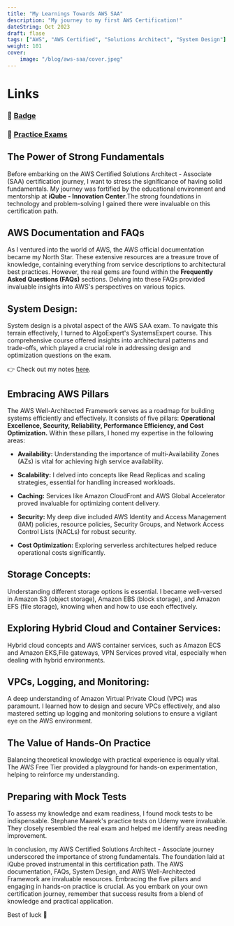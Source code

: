 ```yaml
---
title: "My Learnings Towards AWS SAA"
description: "My journey to my first AWS Certification!"
dateString: Oct 2023
draft: flase
tags: ["AWS", "AWS Certified", "Solutions Architect", "System Design"]
weight: 101
cover:
    image: "/blog/aws-saa/cover.jpeg"
---
```


# Links

### 🔗 [Badge](https://www.credly.com/badges/7c422453-0a8b-46fb-84a7-bf588501419e/public_url)
### 🔗 [Practice Exams](https://www.udemy.com/share/106WtA3@mKNi125RkcNp8ev1lpZpmDCBfoDV0eU-KX8OktOzVotZr_CmJXHbPE9XBszp1kKr-g==/)


## The Power of Strong Fundamentals

Before embarking on the AWS Certified Solutions Architect - Associate (SAA) certification journey, I want to stress the significance of having solid fundamentals. My journey was fortified by the educational environment and mentorship at **iQube - Innovation Center**.The strong foundations in technology and problem-solving I gained there were invaluable on this certification path.

## AWS Documentation and FAQs

As I ventured into the world of AWS, the AWS official documentation became my North Star. These extensive resources are a treasure trove of knowledge, containing everything from service descriptions to architectural best practices. However, the real gems are found within the **Frequently Asked Questions (FAQs)** sections. Delving into these FAQs provided invaluable insights into AWS's perspectives on various topics.

## System Design:

System design is a pivotal aspect of the AWS SAA exam. To navigate this terrain effectively, I turned to AlgoExpert's SystemsExpert course. This comprehensive course offered insights into architectural patterns and trade-offs, which played a crucial role in addressing design and optimization questions on the exam.

👉 Check out my notes [here](https://github.com/Raghunandhan8818/SystemDesign-Notes).

## Embracing AWS Pillars

The AWS Well-Architected Framework serves as a roadmap for building systems efficiently and effectively. It consists of five pillars: **Operational Excellence, Security, Reliability, Performance Efficiency, and Cost Optimization.** Within these pillars, I honed my expertise in the following areas:

- **Availability:** Understanding the importance of multi-Availability Zones (AZs) is vital for achieving high service availability.

- **Scalability:** I delved into concepts like Read Replicas and scaling strategies, essential for handling increased workloads.

- **Caching:** Services like Amazon CloudFront and AWS Global Accelerator proved invaluable for optimizing content delivery.

- **Security:** My deep dive included AWS Identity and Access Management (IAM) policies, resource policies, Security Groups, and Network Access Control Lists (NACLs) for robust security.

- **Cost Optimization:** Exploring serverless architectures helped reduce operational costs significantly.

## Storage Concepts:

Understanding different storage options is essential. I became well-versed in Amazon S3 (object storage), Amazon EBS (block storage), and Amazon EFS (file storage), knowing when and how to use each effectively.

## Exploring Hybrid Cloud and Container Services:

Hybrid cloud concepts and AWS container services, such as Amazon ECS and Amazon EKS,File gateways, VPN Services proved vital, especially when dealing with hybrid environments.

## VPCs, Logging, and Monitoring:

A deep understanding of Amazon Virtual Private Cloud (VPC) was paramount. I learned how to design and secure VPCs effectively, and also mastered setting up logging and monitoring solutions to ensure a vigilant eye on the AWS environment.

## The Value of Hands-On Practice

Balancing theoretical knowledge with practical experience is equally vital. The AWS Free Tier provided a playground for hands-on experimentation, helping to reinforce my understanding.

## Preparing with Mock Tests

To assess my knowledge and exam readiness, I found mock tests to be indispensable. Stephane Maarek's practice tests on Udemy were invaluable. They closely resembled the real exam and helped me identify areas needing improvement.


In conclusion, my AWS Certified Solutions Architect - Associate journey underscored the importance of strong fundamentals. The foundation laid at iQube proved instrumental in this certification path. The AWS documentation, FAQs, System Design, and AWS Well-Architected Framework are invaluable resources. Embracing the five pillars and engaging in hands-on practice is crucial. As you embark on your own certification journey, remember that success results from a blend of knowledge and practical application. 

Best of luck 🚀



